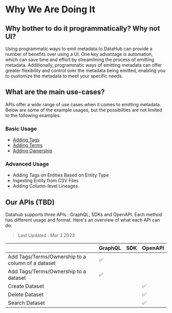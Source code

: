 # Why We Are Doing It

## Why bother to do it programmatically? Why not UI?
Using programmatic ways to emit metadata to DataHub can provide a number of benefits over using a UI. One key advantage is automation, which can save time and effort by streamlining the process of emitting metadata. Additionally, programmatic ways of emitting metadata can offer greater flexibility and control over the metadata being emitted, enabling you to customize the metadata to meet your specific needs. 

## What are the main use-cases?
APIs offer a wide range of use cases when it comes to emitting metadata. 
Below are some of the example usages, but the possibilties are not limited to the following examples. 

### Basic Usage
* [Adding Tags](http://localhost:3000/docs/dev-guides/tutorials/adding-tags)
* [Adding Terms](http://localhost:3000/docs/dev-guides/tutorials/adding-terms)
* [Adding Ownership](http://localhost:3000/docs/dev-guides/tutorials/adding-onwerships)

### Advanced Usage 
* Adding Tags on Entities Based on Entity Type
* Ingesting Entity from CSV Files
* Adding Column-level Lineages

## Our APIs (TBD)
Datahub supports three APIs : GraphQL, SDKs and OpenAPI. Each method has different usage and format. 
Here's an overview of what each API can do. 

> Last Updated : Mar 3 2023

|                                       | GraphQL | SDK | OpenAPI |
|---------------------------------------|--------|---|---|
| Add Tags/Terms/Ownership to a column of a dataset | ✅      |||
| Add Tags/Terms/Ownership to a dataset | ✅      |||
| Create Dataset                        ||| ✅        |
| Delete Dataset                        ||| ✅  |
| Search Dataset                        ||| ✅  |


